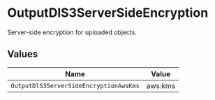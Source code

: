 # OutputDlS3ServerSideEncryption

Server-side encryption for uploaded objects.


## Values

| Name                                   | Value                                  |
| -------------------------------------- | -------------------------------------- |
| `OutputDlS3ServerSideEncryptionAwsKms` | aws:kms                                |